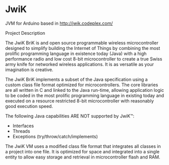 JwiK
====

JVM for Arduino based in http://jwik.codeplex.com/

Project Description

The JwiK BriK is and open source programmable wireless 
microcontroller designed to simplify building the Internet 
of Things by combining the most prolific programming 
language in existence today (Java) with a high performance 
radio and low cost 8-bit microcontroller to create a true 
Swiss army knife for networked wireless applications. It is 
as versatile as your imagination is creative.

The JwiK BriK implements a subset of the Java specification 
using a custom class file format optimized for 
microcontrollers. The core libraries are all written in C 
and linked to the Java run-time, allowing application logic 
to be coded in the most prolific programming language in 
existing today and executed on a resource restricted 8-bit 
microcontroller with reasonably good execution speed.

The following Java capabilities ARE NOT supported by JwiK™:
 * Interfaces
 * Threads
 * Exceptions (try/throw/catch/implements)

The JwiK VM uses a modified class file format that 
integrates all classes in a project into one file. It is 
optimized for space and integrated into a single entity to 
allow easy storage and retrieval in microcontroller flash 
and RAM.